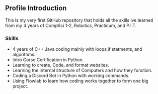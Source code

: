 ## Profile Introduction

This is my very first GitHub repository that holds all the skills
ive learned from my 4 years of CompSci 1-2, Robotics, Practicum, and P.I.T.



### Skills
* 4 years of C++ Java coding mainly with loops,if statments, and algorithms.
* Intro Corse Certification in Python.
* Learning to create, Code, and format websites.
* Learning the internal structure of Computers and how they function.
* Coding a Discord Bot in Python with working commands.
* Using Flowlab to learn how coding works together to form one big project.

